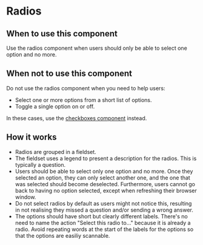 # Radios

## When to use this component

Use the radios component when users should only be able to select one option and no more.

## When not to use this component

Do not use the radios component when you need to help users:

* Select one or more options from a short list of options.
* Toggle a single option on or off.

In these cases, use the <a href="{{path './checkboxes.html'}}">checkboxes component</a> instead.

## How it works

* Radios are grouped in a fieldset.
* The fieldset uses a legend to present a description for the radios. This is typically a question.
* Users should be able to select only one option and no more. Once they selected an option, they can only select another one, and the one that was selected should become deselected. Furthermore, users cannot go back to having no option selected, except when refreshing their browser window.
* Do not select radios by default as users might not notice this, resulting in not realising they missed a question and/or sending a wrong answer.
* The options should have short but clearly different labels. There's no need to name the action "Select this radio to..." because it is already a radio. Avoid repeating words at the start of the labels for the options so that the options are easiliy scannable.